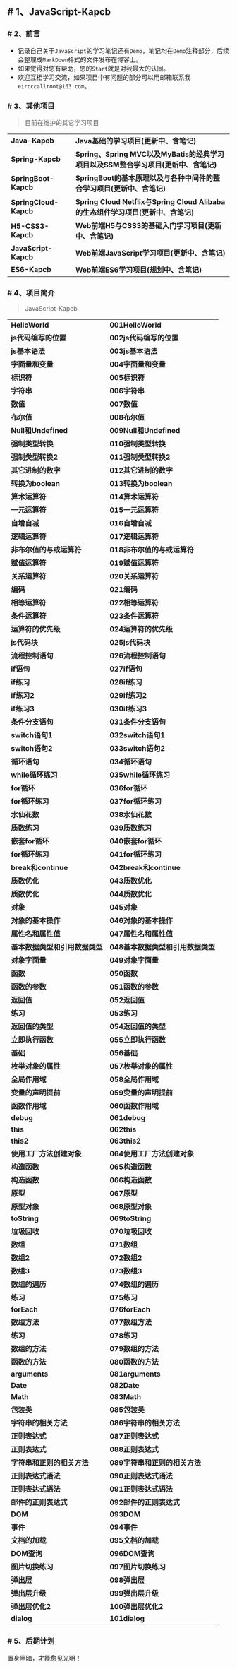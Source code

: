 ## # 1、JavaScript-Kapcb

### # 2、前言

- 记录自己关于`JavaScript`的学习笔记还有`Demo`，笔记均在`Demo`注释部分，后续会整理成`MarkDown`格式的文件发布在博客上。
- 如果觉得对您有帮助，您的`Start`就是对我最大的认同。
- 欢迎互相学习交流，如果项目中有问题的部分可以用邮箱联系我`eircccallroot@163.com`。

### # 3、其他项目

> 目前在维护的其它学习项目

<table>
    <tr>
        <td><a style="text-decoration: none;" href="https://github.com/Eircc/Java-Kapcb" target="_blank"><strong>Java-Kapcb</strong></a></td>
        <td><a style="text-decoration: none;" href="https://github.com/Eircc/Java-Kapcb" target="_blank"><b>Java基础的学习项目(更新中、含笔记)</b></a></td>
    </tr>
    <tr>
    	<td><a style="text-decoration: none;" href="https://github.com/Eircc/Spring-Kapcb" target="_blank"><strong>Spring-Kapcb</strong></a></td>
        <td><a style="text-decoration: none;" href="https://github.com/Eircc/Spring-Kapcb" target="_blank"><b>Spring、Spring MVC以及MyBatis的经典学习项目以及SSM整合学习项目(更新中、含笔记)</b></a></td>
    </tr>
    <tr>
    	<td><a style="text-decoration: none;" href="https://github.com/Eircc/SpringBoot-Kapcb" target="_blank"><strong>SpringBoot-Kapcb</strong></a></td>
        <td><a style="text-decoration: none;" href="https://github.com/Eircc/SpringBoot-Kapcb" target="_blank"><b>SpringBoot的基本原理以及与各种中间件的整合学习项目(更新中、含笔记)</b></a></td>
    </tr>
    <tr>
    	<td><a style="text-decoration: none;" href="https://github.com/Eircc/SpringCloud-Kapcb" target="_blank"><strong>SpringCloud-Kapcb</strong></a></td>
        <td><a style="text-decoration: none;" href="https://github.com/Eircc/SpringCloud-Kapcb" target="_blank"><b>Spring Cloud Netflix与Spring Cloud Alibaba的生态组件学习项目(更新中、含笔记)</b></a></td>
    </tr>
    <tr>
        <td><a style="text-decoration: none;" href="https://github.com/Eircc/H5-CSS3-Kapcb" target="_blank"><strong>H5-CSS3-Kapcb</strong></a></td>
        <td><a style="text-decoration: none;" href="https://github.com/Eircc/H5-CSS3-Kapcb" target="_blank"><b>Web前端H5与CSS3的基础入门学习项目(更新中、含笔记)</b></a></td>
    </tr>
    <tr>
    	<td><a style="text-decoration: none;" href="https://github.com/Eircc/JavaScript-Kapcb" target="_blank"><strong>JavaScript-Kapcb</strong></a></td>
        <td><a style="text-decoration: none;" href="https://github.com/Eircc/JavaScript-Kapcb" target="_blank"><b>Web前端JavaScript学习项目(更新中、含笔记)</b></a></td>
    </tr>
     <tr>
    	<td><a style="text-decoration: none;" href="#" target="_blank"><strong>ES6-Kapcb</strong></a></td>
        <td><a style="text-decoration: none;" href="#" target="_nlank"><strong>Web前端ES6学习项目(规划中、含笔记)</strong></a></td>
    </tr>
</table>

### # 4、项目简介
> JavaScript-Kapcb

<table>
    <tr>
    	<td><strong>HelloWorld</strong></td>
        <td> <a style="text-decoration: none;" href="#" target="_blank"><strong>001HelloWorld</strong></a></td>
    </tr>
    <tr>
    	<td><strong>js代码编写的位置</strong></td>
        <td> <a style="text-decoration: none;" href="#" target="_blank"><strong>002js代码编写的位置</strong></a></td>
    </tr>
    <tr>
    	<td><strong>js基本语法</strong></td>
        <td> <a style="text-decoration: none;" href="#" target="_blank"><strong>003js基本语法</strong></a></td>
    </tr>
    <tr>
    	<td><strong>字面量和变量</strong></td>
        <td> <a style="text-decoration: none;" href="#" target="_blank"><strong>004字面量和变量</strong></a></td>
    </tr>
    <tr>
    	<td><strong>标识符</strong></td>
        <td> <a style="text-decoration: none;" href="#" target="_blank"><strong>005标识符</strong></a></td>
    </tr>
    <tr>
    	<td><strong>字符串</strong></td>
        <td> <a style="text-decoration: none;" href="#" target="_blank"><strong>006字符串</strong></a></td>
    </tr>
    <tr>
    	<td><strong>数值</strong></td>
        <td> <a style="text-decoration: none;" href="#" target="_blank"><strong>007数值</strong></a></td>
    </tr>
    <tr>
    	<td><strong>布尔值</strong></td>
        <td> <a style="text-decoration: none;" href="#" target="_blank"><strong>008布尔值</strong></a></td>
    </tr>
    <tr>
    	<td><strong>Null和Undefined</strong></td>
        <td> <a style="text-decoration: none;" href="#" target="_blank"><strong>009Null和Undefined</strong></a></td>
    </tr>
    <tr>
    	<td><strong>强制类型转换</strong></td>
        <td> <a style="text-decoration: none;" href="#" target="_blank"><strong>010强制类型转换</strong></a></td>
    </tr>
    <tr>
    	<td><strong>强制类型转换2</strong></td>
        <td> <a style="text-decoration: none;" href="#" target="_blank"><strong>011强制类型转换2</strong></a></td>
    </tr>
    <tr>
    	<td><strong>其它进制的数字</strong></td>
        <td> <a style="text-decoration: none;" href="#" target="_blank"><strong>012其它进制的数字</strong></a></td>
    </tr>
    <tr>
    	<td><strong>转换为boolean</strong></td>
        <td> <a style="text-decoration: none;" href="#" target="_blank"><strong>013转换为boolean</strong></a></td>
    </tr>
    <tr>
    	<td><strong>算术运算符</strong></td>
        <td> <a style="text-decoration: none;" href="#" target="_blank"><strong>014算术运算符</strong></a></td>
    </tr>
    <tr>
    	<td><strong>一元运算符</strong></td>
        <td> <a style="text-decoration: none;" href="#" target="_blank"><strong>015一元运算符</strong></a></td>
    </tr>
    <tr>
    	<td><strong>自增自减</strong></td>
        <td> <a style="text-decoration: none;" href="#" target="_blank"><strong>016自增自减</strong></a></td>
    </tr>
    <tr>
    	<td><strong>逻辑运算符</strong></td>
        <td> <a style="text-decoration: none;" href="#" target="_blank"><strong>017逻辑运算符</strong></a></td>
    </tr>
    <tr>
    	<td><strong>非布尔值的与或运算符</strong></td>
        <td> <a style="text-decoration: none;" href="#" target="_blank"><strong>018非布尔值的与或运算符</strong></a></td>
    </tr>
    <tr>
    	<td><strong>赋值运算符</strong></td>
        <td> <a style="text-decoration: none;" href="#" target="_blank"><strong>019赋值运算符</strong></a></td>
    </tr>
    <tr>
    	<td><strong>关系运算符</strong></td>
        <td> <a style="text-decoration: none;" href="#" target="_blank"><strong>020关系运算符</strong></a></td>
    </tr>
    <tr>
    	<td><strong>编码</strong></td>
        <td> <a style="text-decoration: none;" href="#" target="_blank"><strong>021编码</strong></a></td>
    </tr>
    <tr>
    	<td><strong>相等运算符</strong></td>
        <td> <a style="text-decoration: none;" href="#" target="_blank"><strong>022相等运算符</strong></a></td>
    </tr>
    <tr>
    	<td><strong>条件运算符</strong></td>
        <td> <a style="text-decoration: none;" href="#" target="_blank"><strong>023条件运算符</strong></a></td>
    </tr>
    <tr>
    	<td><strong>运算符的优先级</strong></td>
        <td> <a style="text-decoration: none;" href="#" target="_blank"><strong>024运算符的优先级</strong></a></td>
    </tr>
    <tr>
    	<td><strong>js代码块</strong></td>
        <td> <a style="text-decoration: none;" href="#" target="_blank"><strong>025js代码块</strong></a></td>
    </tr>
    <tr>
    	<td><strong>流程控制语句</strong></td>
        <td> <a style="text-decoration: none;" href="#" target="_blank"><strong>026流程控制语句</strong></a></td>
    </tr>
    <tr>
    	<td><strong>if语句</strong></td>
        <td> <a style="text-decoration: none;" href="#" target="_blank"><strong>027if语句</strong></a></td>
    </tr>
    <tr>
    	<td><strong>if练习</strong></td>
        <td> <a style="text-decoration: none;" href="#" target="_blank"><strong>028if练习</strong></a></td>
    </tr>
    <tr>
    	<td><strong>if练习2</strong></td>
        <td> <a style="text-decoration: none;" href="#" target="_blank"><strong>029if练习2</strong></a></td>
    </tr>
    <tr>
    	<td><strong>if练习3</strong></td>
        <td> <a style="text-decoration: none;" href="#" target="_blank"><strong>030if练习3</strong></a></td>
    </tr>
    <tr>
    	<td><strong>条件分支语句</strong></td>
        <td> <a style="text-decoration: none;" href="#" target="_blank"><strong>031条件分支语句</strong></a></td>
    </tr>
    <tr>
    	<td><strong>switch语句1</strong></td>
        <td> <a style="text-decoration: none;" href="#" target="_blank"><strong>032switch语句1</strong></a></td>
    </tr>
    <tr>
    	<td><strong>switch语句2</strong></td>
        <td> <a style="text-decoration: none;" href="#" target="_blank"><strong>033switch语句2</strong></a></td>
    </tr>
    <tr>
    	<td><strong>循环语句</strong></td>
        <td> <a style="text-decoration: none;" href="#" target="_blank"><strong>034循环语句</strong></a></td>
    </tr>
    <tr>
    	<td><strong>while循环练习</strong></td>
        <td> <a style="text-decoration: none;" href="#" target="_blank"><strong>035while循环练习</strong></a></td>
    </tr>
    <tr>
    	<td><strong>for循环</strong></td>
        <td> <a style="text-decoration: none;" href="#" target="_blank"><strong>036for循环</strong></a></td>
    </tr>
    <tr>
    	<td><strong>for循环练习</strong></td>
        <td> <a style="text-decoration: none;" href="#" target="_blank"><strong>037for循环练习</strong></a></td>
    </tr>
    <tr>
    	<td><strong>水仙花数</strong></td>
        <td> <a style="text-decoration: none;" href="#" target="_blank"><strong>038水仙花数</strong></a></td>
    </tr>
    <tr>
    	<td><strong>质数练习</strong></td>
        <td> <a style="text-decoration: none;" href="#" target="_blank"><strong>039质数练习</strong></a></td>
    </tr>
    <tr>
    	<td><strong>嵌套for循环</strong></td>
        <td> <a style="text-decoration: none;" href="#" target="_blank"><strong>040嵌套for循环</strong></a></td>
    </tr>
    <tr>
    	<td><strong>for循环练习</strong></td>
        <td> <a style="text-decoration: none;" href="#" target="_blank"><strong>041for循环练习</strong></a></td>
    </tr>
    <tr>
    	<td><strong>break和continue</strong></td>
        <td> <a style="text-decoration: none;" href="#" target="_blank"><strong>042break和continue</strong></a></td>
    </tr>
    <tr>
    	<td><strong>质数优化</strong></td>
        <td> <a style="text-decoration: none;" href="#" target="_blank"><strong>043质数优化</strong></a></td>
    </tr>
    <tr>
    	<td><strong>质数优化</strong></td>
        <td> <a style="text-decoration: none;" href="#" target="_blank"><strong>044质数优化</strong></a></td>
    </tr>
    <tr>
    	<td><strong>对象</strong></td>
        <td> <a style="text-decoration: none;" href="#" target="_blank"><strong>045对象</strong></a></td>
    </tr>
    <tr>
    	<td><strong>对象的基本操作</strong></td>
        <td> <a style="text-decoration: none;" href="#" target="_blank"><strong>046对象的基本操作</strong></a></td>
    </tr>
    <tr>
    	<td><strong>属性名和属性值</strong></td>
        <td> <a style="text-decoration: none;" href="#" target="_blank"><strong>047属性名和属性值</strong></a></td>
    </tr>
    <tr>
    	<td><strong>基本数据类型和引用数据类型</strong></td>
        <td> <a style="text-decoration: none;" href="#" target="_blank"><strong>048基本数据类型和引用数据类型</strong></a></td>
    </tr>
    <tr>
    	<td><strong>对象字面量</strong></td>
        <td> <a style="text-decoration: none;" href="#" target="_blank"><strong>049对象字面量</strong></a></td>
    </tr>
    <tr>
    	<td><strong>函数</strong></td>
        <td> <a style="text-decoration: none;" href="#" target="_blank"><strong>050函数</strong></a></td>
    </tr>
    <tr>
    	<td><strong>函数的参数</strong></td>
        <td> <a style="text-decoration: none;" href="#" target="_blank"><strong>051函数的参数</strong></a></td>
    </tr>
    <tr>
    	<td><strong>返回值</strong></td>
        <td> <a style="text-decoration: none;" href="#" target="_blank"><strong>052返回值</strong></a></td>
    </tr>
    <tr>
    	<td><strong>练习</strong></td>
        <td> <a style="text-decoration: none;" href="#" target="_blank"><strong>053练习</strong></a></td>
    </tr>
    <tr>
    	<td><strong>返回值的类型</strong></td>
        <td> <a style="text-decoration: none;" href="#" target="_blank"><strong>054返回值的类型</strong></a></td>
    </tr>
    <tr>
    	<td><strong>立即执行函数</strong></td>
        <td> <a style="text-decoration: none;" href="#" target="_blank"><strong>055立即执行函数</strong></a></td>
    </tr>
    <tr>
    	<td><strong>基础</strong></td>
        <td> <a style="text-decoration: none;" href="#" target="_blank"><strong>056基础</strong></a></td>
    </tr>
    <tr>
    	<td><strong>枚举对象的属性</strong></td>
        <td> <a style="text-decoration: none;" href="#" target="_blank"><strong>057枚举对象的属性</strong></a></td>
    </tr>
    <tr>
    	<td><strong>全局作用域</strong></td>
        <td> <a style="text-decoration: none;" href="#" target="_blank"><strong>058全局作用域</strong></a></td>
    </tr>
    <tr>
    	<td><strong>变量的声明提前</strong></td>
        <td> <a style="text-decoration: none;" href="#" target="_blank"><strong>059变量的声明提前</strong></a></td>
    </tr>
    <tr>
    	<td><strong>函数作用域</strong></td>
        <td> <a style="text-decoration: none;" href="#" target="_blank"><strong>060函数作用域</strong></a></td>
    </tr>
    <tr>
    	<td><strong>debug</strong></td>
        <td> <a style="text-decoration: none;" href="#" target="_blank"><strong>061debug</strong></a></td>
    </tr>
    <tr>
    	<td><strong>this</strong></td>
        <td> <a style="text-decoration: none;" href="#" target="_blank"><strong>062this</strong></a></td>
    </tr>
    <tr>
    	<td><strong>this2</strong></td>
        <td> <a style="text-decoration: none;" href="#" target="_blank"><strong>063this2</strong></a></td>
    </tr>
    <tr>
    	<td><strong>使用工厂方法创建对象</strong></td>
        <td> <a style="text-decoration: none;" href="#" target="_blank"><strong>064使用工厂方法创建对象</strong></a></td>
    </tr>
    <tr>
    	<td><strong>构造函数</strong></td>
        <td> <a style="text-decoration: none;" href="#" target="_blank"><strong>065构造函数</strong></a></td>
    </tr>
    <tr>
    	<td><strong>构造函数</strong></td>
        <td> <a style="text-decoration: none;" href="#" target="_blank"><strong>066构造函数</strong></a></td>
    </tr>
    <tr>
    	<td><strong>原型</strong></td>
        <td> <a style="text-decoration: none;" href="#" target="_blank"><strong>067原型</strong></a></td>
    </tr>
    <tr>
    	<td><strong>原型对象</strong></td>
        <td> <a style="text-decoration: none;" href="#" target="_blank"><strong>068原型对象</strong></a></td>
    </tr>
    <tr>
    	<td><strong>toString</strong></td>
        <td> <a style="text-decoration: none;" href="#" target="_blank"><strong>069toString</strong></a></td>
    </tr>
    <tr>
    	<td><strong>垃圾回收</strong></td>
        <td> <a style="text-decoration: none;" href="#" target="_blank"><strong>070垃圾回收</strong></a></td>
    </tr>
    <tr>
    	<td><strong>数组</strong></td>
        <td> <a style="text-decoration: none;" href="#" target="_blank"><strong>071数组</strong></a></td>
    </tr>
    <tr>
    	<td><strong>数组2</strong></td>
        <td> <a style="text-decoration: none;" href="#" target="_blank"><strong>072数组2</strong></a></td>
    </tr>
    <tr>
    	<td><strong>数组3</strong></td>
        <td> <a style="text-decoration: none;" href="#" target="_blank"><strong>073数组3</strong></a></td>
    </tr>
    <tr>
    	<td><strong>数组的遍历</strong></td>
        <td> <a style="text-decoration: none;" href="#" target="_blank"><strong>074数组的遍历</strong></a></td>
    </tr>
    <tr>
    	<td><strong>练习</strong></td>
        <td> <a style="text-decoration: none;" href="#" target="_blank"><strong>075练习</strong></a></td>
    </tr>
    <tr>
    	<td><strong>forEach</strong></td>
        <td> <a style="text-decoration: none;" href="#" target="_blank"><strong>076forEach</strong></a></td>
    </tr>
    <tr>
    	<td><strong>数组方法</strong></td>
        <td> <a style="text-decoration: none;" href="#" target="_blank"><strong>077数组方法</strong></a></td>
    </tr>
    <tr>
    	<td><strong>练习</strong></td>
        <td> <a style="text-decoration: none;" href="#" target="_blank"><strong>078练习</strong></a></td>
    </tr>
    <tr>
    	<td><strong>数组的方法</strong></td>
        <td> <a style="text-decoration: none;" href="#" target="_blank"><strong>079数组的方法</strong></a></td>
    </tr>
    <tr>
    	<td><strong>函数的方法</strong></td>
        <td> <a style="text-decoration: none;" href="#" target="_blank"><strong>080函数的方法</strong></a></td>
    </tr>
    <tr>
    	<td><strong>arguments</strong></td>
        <td> <a style="text-decoration: none;" href="#" target="_blank"><strong>081arguments</strong></a></td>
    </tr>
    <tr>
    	<td><strong>Date</strong></td>
        <td> <a style="text-decoration: none;" href="#" target="_blank"><strong>082Date</strong></a></td>
    </tr>
    <tr>
    	<td><strong>Math</strong></td>
        <td> <a style="text-decoration: none;" href="#" target="_blank"><strong>083Math</strong></a></td>
    </tr>
    <tr>
    	<td><strong>包装类</strong></td>
        <td> <a style="text-decoration: none;" href="#" target="_blank"><strong>085包装类</strong></a></td>
    </tr>
    <tr>
    	<td><strong>字符串的相关方法</strong></td>
        <td> <a style="text-decoration: none;" href="#" target="_blank"><strong>086字符串的相关方法</strong></a></td>
    </tr>
    <tr>
    	<td><strong>正则表达式</strong></td>
        <td> <a style="text-decoration: none;" href="#" target="_blank"><strong>087正则表达式</strong></a></td>
    </tr>
    <tr>
    	<td><strong>正则表达式</strong></td>
        <td> <a style="text-decoration: none;" href="#" target="_blank"><strong>088正则表达式</strong></a></td>
    </tr>
    <tr>
    	<td><strong>字符串和正则的相关方法</strong></td>
        <td> <a style="text-decoration: none;" href="#" target="_blank"><strong>089字符串和正则的相关方法</strong></a></td>
    </tr>
    <tr>
    	<td><strong>正则表达式语法</strong></td>
        <td> <a style="text-decoration: none;" href="#" target="_blank"><strong>090正则表达式语法</strong></a></td>
    </tr>
    <tr>
    	<td><strong>正则表达式语法</strong></td>
        <td> <a style="text-decoration: none;" href="#" target="_blank"><strong>091正则表达式语法</strong></a></td>
    </tr>
    <tr>
    	<td><strong>邮件的正则表达式</strong></td>
        <td> <a style="text-decoration: none;" href="#" target="_blank"><strong>092邮件的正则表达式</strong></a></td>
    </tr>
    <tr>
    	<td><strong>DOM</strong></td>
        <td> <a style="text-decoration: none;" href="#" target="_blank"><strong>093DOM</strong></a></td>
    </tr>
    <tr>
    	<td><strong>事件</strong></td>
        <td> <a style="text-decoration: none;" href="#" target="_blank"><strong>094事件</strong></a></td>
    </tr>
    <tr>
    	<td><strong>文档的加载</strong></td>
        <td> <a style="text-decoration: none;" href="#" target="_blank"><strong>095文档的加载</strong></a></td>
    </tr>
    <tr>
    	<td><strong>DOM查询</strong></td>
        <td> <a style="text-decoration: none;" href="#" target="_blank"><strong>096DOM查询</strong></a></td>
    </tr>
    <tr>
    	<td><strong>图片切换练习</strong></td>
        <td> <a style="text-decoration: none;" href="#" target="_blank"><strong>097图片切换练习</strong></a></td>
    </tr>
    <tr>
    	<td><strong>弹出层</strong></td>
        <td> <a style="text-decoration: none;" href="#" target="_blank"><strong>098弹出层</strong></a></td>
    </tr>
    <tr>
    	<td><strong>弹出层升级</strong></td>
        <td> <a style="text-decoration: none;" href="#" target="_blank"><strong>099弹出层升级</strong></a></td>
    </tr>
    <tr>
    	<td><strong>弹出层优化2</strong></td>
        <td> <a style="text-decoration: none;" href="#" target="_blank"><strong>100弹出层优化2</strong></a></td>
    </tr>
    <tr>
    	<td><strong>dialog</strong></td>
        <td> <a style="text-decoration: none;" href="#" target="_blank"><strong>101dialog</strong></a></td>
    </tr>
</table>



### # 5、后期计划
置身黑暗，才能愈见光明！
